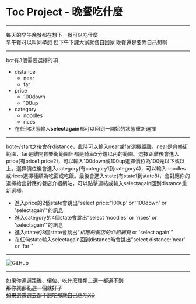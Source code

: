 # Toc Project - 晚餐吃什麼
***

每天的早午晚餐都在想下一餐可以吃什麼 <br>
早午餐可以叫同學想 但下午下課大家就各自回家 晚餐還是要靠自己想啊


***
bot有3個需要選擇的項

* distance
	+ near
	+ far
* price
	+ 100down
	+ 100up
* category
	+ noodles
	+ rices
* 在任何狀態輸入**selectagain**都可以回到一開始的狀態重新選擇

***

bot在/start之後會在distance，此時可以輸入near或far選擇距離，near是育樂街範圍，far是離開育樂街範圍但都是騎車5分鐘以內的範圍。選擇距離後會進入price(有price1,price2)，可以輸入100down或100up選擇價位為100元以下或以上。選擇價位後會進入category(有category1到category4)，可以輸入noodles或rices選擇種類為吃面或吃飯。最後會進入state(有state1到state8)，會對應你的選擇給出對應的餐店介紹網站，可以點擊連結或輸入selectagain回到distance重新選擇。

* 進入price的2個state會跳出"select price:'100up' or '100down' or 'selectagain'"的訊息
* 進入category的4個state會跳出"select 'noodles' or 'rices' or 'selectagain'"的訊息
* 進入state的8個state會跳出"*相應的餐店的介紹網頁* or 'select again'"
* 在任何state輸入selectagain回到distance時會跳出"select distance:'near' or 'far'"

***
![GitHub](https://097f773f.ngrok.io/show-fsm)
***
<strike>如果你連選距離、價位、吃什麼種類二選一都選不到</strike> <br>
<strike>那你就都亂選一個就好了</strike> <br>
<strike>如果選來選去都不想吃那就自己想吧XD</strike>
 






